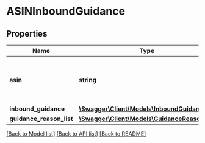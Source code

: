 # ASINInboundGuidance

## Properties

Name | Type | Description | Notes
------------ | ------------- | ------------- | -------------
**asin** | **string** | The Amazon Standard Identification Number (ASIN) of the item. |
**inbound_guidance** | [**\Swagger\Client\Models\InboundGuidance**](InboundGuidance.md) |  |
**guidance_reason_list** | [**\Swagger\Client\Models\GuidanceReasonList**](GuidanceReasonList.md) |  | [optional]

[[Back to Model list]](../../README.md#documentation-for-models) [[Back to API list]](../../README.md#documentation-for-api-endpoints) [[Back to README]](../../README.md)

